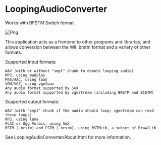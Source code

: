# LoopingAudioConverter

Works with BFSTM Switch format

![Png](http://splatoon.eu/switch/LoopingAudioConverter.png)

This application acts as a frontend to other programs and libraries, and allows conversion between the Wii .brstm format and a variety of other formats.

Supported input formats:

    WAV (with or without "smpl" chunk to denote looping audio)
    MP3, using madplay
	M4A/AAC, using faad
    VGM/VGZ, using vgm2wav
    Any audio format supported by SoX
    Any audio format supported by vgmstream (including BRSTM and BCSTM)

Supported output formats:

    WAV (with "smpl" chunk if the audio should loop; vgmstream can read these loops)
    MP3, using lame
    FLAC or Ogg Vorbis, using SoX
    RSTM (.brstm) and CSTM (.bcstm), using RSTMLib, a subset of BrawlLib

See LoopingAudioConverter/About.html for more information.
